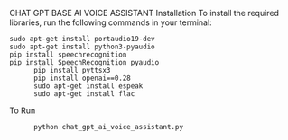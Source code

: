   CHAT GPT BASE AI VOICE ASSISTANT
 Installation
To install the required libraries, run the following commands in your terminal:

    sudo apt-get install portaudio19-dev
    sudo apt-get install python3-pyaudio
    pip install speechrecognition
    pip install SpeechRecognition pyaudio
          pip install pyttsx3
          pip install openai==0.28
          sudo apt-get install espeak
          sudo apt-get install flac
 To Run
 
          python chat_gpt_ai_voice_assistant.py
